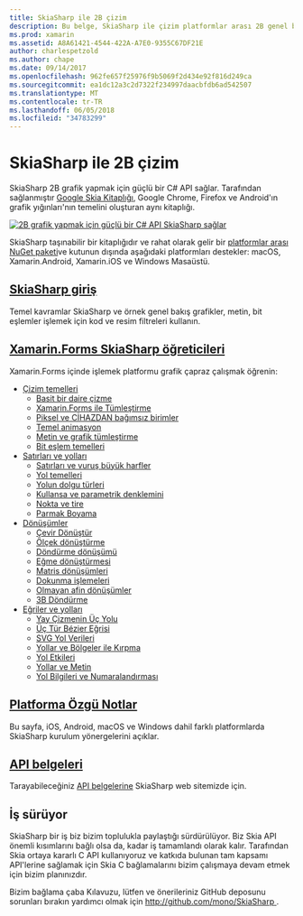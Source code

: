 ```yaml
---
title: SkiaSharp ile 2B çizim
description: Bu belge, SkiaSharp ile çizim platformlar arası 2B genel bir bakış sağlar. SkiaSharp açıklayan çeşitli kılavuzları ve çeşitli API'lerini bağlar.
ms.prod: xamarin
ms.assetid: A8A61421-4544-422A-A7E0-9355C67DF21E
author: charlespetzold
ms.author: chape
ms.date: 09/14/2017
ms.openlocfilehash: 962fe657f25976f9b5069f2d434e92f816d249ca
ms.sourcegitcommit: ea1dc12a3c2d7322f234997daacbfdb6ad542507
ms.translationtype: MT
ms.contentlocale: tr-TR
ms.lasthandoff: 06/05/2018
ms.locfileid: "34783299"
---
```

# <a name="2d-drawing-with-skiasharp"></a>SkiaSharp ile 2B çizim

SkiaSharp 2B grafik yapmak için güçlü bir C# API sağlar. Tarafından sağlanmıştır [Google Skia Kitaplığı](http://skia.org), Google Chrome, Firefox ve Android'ın grafik yığınları'nın temelini oluşturan aynı kitaplığı.

[![](images/ide-sml.png "2B grafik yapmak için güçlü bir C# API SkiaSharp sağlar")](images/ide.png#lightbox)

SkiaSharp taşınabilir bir kitaplığıdır ve rahat olarak gelir bir [platformlar arası NuGet paketi](https://www.nuget.org/packages/SkiaSharp)ve kutunun dışında aşağıdaki platformları destekler: macOS, Xamarin.Android, Xamarin.iOS ve Windows Masaüstü.

## <a name="introduction-to-skiasharpgraphics-gamesskiasharpintroductionmd"></a>[SkiaSharp giriş](~/graphics-games/skiasharp/introduction.md)

Temel kavramlar SkiaSharp ve örnek genel bakış grafikler, metin, bit eşlemler işlemek için kod ve resim filtreleri kullanın.

## <a name="skiasharp-tutorials-for-xamarinformsxamarin-formsuser-interfacegraphicsskiasharpindexmd"></a>[Xamarin.Forms SkiaSharp öğreticileri](~/xamarin-forms/user-interface/graphics/skiasharp/index.md)

Xamarin.Forms içinde işlemek platformu grafik çapraz çalışmak öğrenin:

- [Çizim temelleri](~/xamarin-forms/user-interface/graphics/skiasharp/basics/index.md)
  * [Basit bir daire çizme](~/xamarin-forms/user-interface/graphics/skiasharp/basics/circle.md)
  * [Xamarin.Forms ile Tümleştirme](~/xamarin-forms/user-interface/graphics/skiasharp/basics/integration.md)
  * [Piksel ve CİHAZDAN bağımsız birimler](~/xamarin-forms/user-interface/graphics/skiasharp/basics/pixels.md)
  * [Temel animasyon](~/xamarin-forms/user-interface/graphics/skiasharp/basics/animation.md)
  * [Metin ve grafik tümleştirme](~/xamarin-forms/user-interface/graphics/skiasharp/basics/text.md)
  * [Bit eşlem temelleri](~/xamarin-forms/user-interface/graphics/skiasharp/basics/bitmaps.md)
- [Satırları ve yolları](~/xamarin-forms/user-interface/graphics/skiasharp/paths/index.md)
  * [Satırları ve vuruş büyük harfler](~/xamarin-forms/user-interface/graphics/skiasharp/paths/lines.md)
  * [Yol temelleri](~/xamarin-forms/user-interface/graphics/skiasharp/paths/paths.md)
  * [Yolun dolgu türleri](~/xamarin-forms/user-interface/graphics/skiasharp/paths/fill-types.md)
  * [Kullansa ve parametrik denklemini](~/xamarin-forms/user-interface/graphics/skiasharp/paths/polylines.md)
  * [Nokta ve tire](~/xamarin-forms/user-interface/graphics/skiasharp/paths/dots.md)
  * [Parmak Boyama](~/xamarin-forms/user-interface/graphics/skiasharp/paths/finger-paint.md)
- [Dönüşümler](~/xamarin-forms/user-interface/graphics/skiasharp/transforms/index.md)
  * [Çevir Dönüştür](~/xamarin-forms/user-interface/graphics/skiasharp/transforms/translate.md)
  * [Ölçek dönüştürme](~/xamarin-forms/user-interface/graphics/skiasharp/transforms/scale.md)
  * [Döndürme dönüşümü](~/xamarin-forms/user-interface/graphics/skiasharp/transforms/rotate.md)
  * [Eğme dönüştürmesi](~/xamarin-forms/user-interface/graphics/skiasharp/transforms/skew.md)
  * [Matris dönüşümleri](~/xamarin-forms/user-interface/graphics/skiasharp/transforms/matrix.md)
  * [Dokunma işlemeleri](~/xamarin-forms/user-interface/graphics/skiasharp/transforms/touch.md)
  * [Olmayan afin dönüşümler](~/xamarin-forms/user-interface/graphics/skiasharp/transforms/non-affine.md)
  * [3B Döndürme](~/xamarin-forms/user-interface/graphics/skiasharp/transforms/3d-rotation.md)
- [Eğriler ve yolları](~/xamarin-forms/user-interface/graphics/skiasharp/curves/index.md)
  * [Yay Çizmenin Üç Yolu](~/xamarin-forms/user-interface/graphics/skiasharp/curves/arcs.md)
  * [Üç Tür Bézier Eğrisi](~/xamarin-forms/user-interface/graphics/skiasharp/curves/beziers.md)
  * [SVG Yol Verileri](~/xamarin-forms/user-interface/graphics/skiasharp/curves/path-data.md)
  * [Yollar ve Bölgeler ile Kırpma](~/xamarin-forms/user-interface/graphics/skiasharp/curves/clipping.md)
  * [Yol Etkileri](~/xamarin-forms/user-interface/graphics/skiasharp/curves/effects.md)
  * [Yollar ve Metin](~/xamarin-forms/user-interface/graphics/skiasharp/curves/text-paths.md)
  * [Yol Bilgileri ve Numaralandırması](~/xamarin-forms/user-interface/graphics/skiasharp/curves/information.md)

## <a name="platform-specific-notesgraphics-gamesskiasharpplatformmd"></a>[Platforma Özgü Notlar](~/graphics-games/skiasharp/platform.md)

Bu sayfa, iOS, Android, macOS ve Windows dahil farklı platformlarda SkiaSharp kurulum yönergelerini açıklar.

## <a name="api-documentationhttpsdeveloperxamarincomapinamespaceskiasharp"></a>[API belgeleri](https://developer.xamarin.com/api/namespace/SkiaSharp/)

Tarayabileceğiniz [API belgelerine](https://developer.xamarin.com/api/namespace/SkiaSharp/) SkiaSharp web sitemizde için.

## <a name="work-in-progress"></a>İş sürüyor

SkiaSharp bir iş biz bizim toplulukla paylaştığı sürdürülüyor. Biz Skia API önemli kısımlarını bağlı olsa da, kadar iş tamamlandı olarak kalır. Tarafından Skia ortaya kararlı C API kullanıyoruz ve katkıda bulunan tam kapsamı API'lerine sağlamak için Skia C bağlamalarını bizim çalışmaya devam etmek için bizim planınızdır.

Bizim bağlama çaba Kılavuzu, lütfen ve önerileriniz GitHub deposunu sorunları bırakın yardımcı olmak için [ http://github.com/mono/SkiaSharp ](http://github.com/mono/SkiaSharp).
